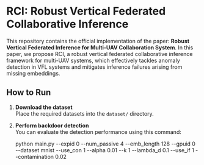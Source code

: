 # RCI: Robust Vertical Federated Collaborative Inference

This repository contains the official implementation of the paper: **Robust Vertical Federated Inference for Multi-UAV Collaboration System**. In this paper, we propose RCI, a robust vertical federated collaborative inference framework for multi-UAV systems, which effectively tackles anomaly detection in VFL systems and mitigates inference failures arising from missing embeddings. 


## How to Run

1. **Download the dataset**  
   Place the required datasets into the `dataset/` directory.

2. **Perform backdoor detection**  
   You can evaluate the detection performance using this command:
   
   python main.py --expid 0 --num_passive 4 --emb_length 128 --gpuid 0 --dataset mnist --use_con 1 --alpha 0.01 --k 1 --lambda_d 0.1 --use_if 1 --contamination 0.02
